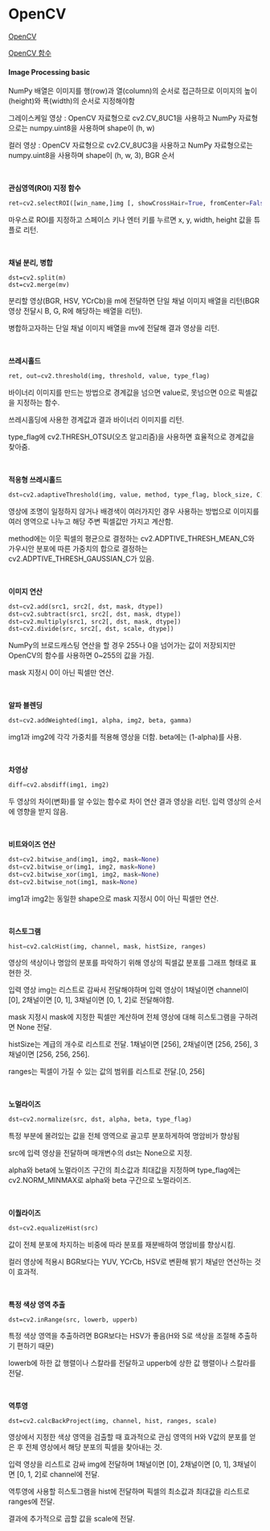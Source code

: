 # OpenCV

[OpenCV ](https://opencv.org)

[OpenCV 함수](https://docs.opencv.org/master)



#### Image Processing basic

NumPy 배열은 이미지를 행(row)과 열(column)의 순서로 접근하므로 이미지의 높이(height)와 폭(width)의 순서로 지정해야함

그레이스케일 영상 : OpenCV 자료형으로 cv2.CV_8UC1을 사용하고 NumPy 자료형으로는 numpy.uint8을 사용하며 shape이 (h, w)

컬러 영상 : OpenCV 자료형으로 cv2.CV_8UC3을 사용하고 NumPy 자료형으로는 numpy.uint8을 사용하며 shape이 (h, w, 3), BGR 순서

<br>

**관심영역(ROI) 지정 함수**

```python
ret=cv2.selectROI([win_name,]img [, showCrossHair=True, fromCenter=False])
```

마우스로 ROI를 지정하고 스페이스 키나 엔터 키를 누르면 x, y, width, height 값을 튜플로 리턴.

<br>

**채널 분리, 병합**

```pytho
dst=cv2.split(m)
dst=cv2.merge(mv)
```

분리할 영상(BGR, HSV, YCrCb)을 m에 전달하면 단일 채널 이미지 배열을 리턴(BGR 영상 전달시 B, G, R에 해당하는 배열을 리턴).

병합하고자하는 단일 채널 이미지 배열을 mv에 전달해 결과 영상을 리턴.

<br>

**쓰레시홀드**

```python
ret, out=cv2.threshold(img, threshold, value, type_flag)
```

바이너리 이미지를 만드는 방법으로 경계값을 넘으면 value로, 못넘으면 0으로 픽셀값을 지정하는 함수.

 쓰레시홀딩에 사용한 경계값과 결과 바이너리 이미지를 리턴.

type_flag에 cv2.THRESH_OTSU(오츠 알고리즘)을 사용하면 효율적으로 경계값을 찾아줌.

<br>

**적응형 쓰레시홀드**

```python
dst=cv2.adaptiveThreshold(img, value, method, type_flag, block_size, C)
```

영상에 조명이 일정하지 않거나 배경색이 여러가지인 경우 사용하는 방법으로 이미지를 여러 영역으로 나누고 해당 주변 픽셀값만 가지고 계산함.

method에는 이웃 픽셀의 평균으로 결정하는 cv2.ADPTIVE_THRESH_MEAN_C와 가우시안 분포에 따른 가중치의 합으로 결정하는 cv2.ADPTIVE_THRESH_GAUSSIAN_C가 있음.

<br>

**이미지 연산**

```python
dst=cv2.add(src1, src2[, dst, mask, dtype])
dst=cv2.subtract(src1, src2[, dst, mask, dtype])
dst=cv2.multiply(src1, src2[, dst, mask, dtype])
dst=cv2.divide(src, src2[, dst, scale, dtype])
```

NumPy의 브로드캐스팅 연산을 할 경우 255나 0을 넘어가는 값이 저장되지만 OpenCV의 함수를 사용하면 0~255의 값을 가짐.

mask 지정시 0이 아닌 픽셀만 연산.

<br>

**알파 블렌딩**

```python
dst=cv2.addWeighted(img1, alpha, img2, beta, gamma)
```

img1과 img2에 각각 가중치를 적용해 영상을 더함. beta에는 (1-alpha)를 사용.

<br>

**차영상**

```python
diff=cv2.absdiff(img1, img2)
```

두 영상의 차이(변화)를 알 수있는 함수로 차이 연산 결과 영상을 리턴. 입력 영상의 순서에 영향을 받지 않음.

<br>

**비트와이즈 연산**

```python
dst=cv2.bitwise_and(img1, img2, mask=None)
dst=cv2.bitwise_or(img1, img2, mask=None)
dst=cv2.bitwise_xor(img1, img2, mask=None)
dst=cv2.bitwise_not(img1, mask=None)
```

img1과 img2는 동일한 shape으로 mask 지정시 0이 아닌 픽셀만 연산.

<br>

**히스토그램**

```python
hist=cv2.calcHist(img, channel, mask, histSize, ranges)
```

영상의 색상이나 명암의 분포를 파악하기 위해 영상의 픽셀값 분포를 그래프 형태로 표현한 것.

입력 영상 img는 리스트로 감싸서 전달해야하며 입력 영상이 1채널이면 channel이 [0], 2채널이면 [0, 1], 3채널이면 [0, 1, 2]로 전달해야함.

mask 지정시 mask에 지정한 픽셀만 계산하며 전체 영상에 대해 히스토그램을 구하려면 None 전달.

histSize는 계급의 개수로 리스트로 전달. 1채널이면 [256], 2채널이면 [256, 256], 3채널이면 [256, 256, 256].

ranges는 픽셀이 가질 수 있는 값의 범위를 리스트로 전달.[0, 256]

<br>

**노멀라이즈**

```python
dst=cv2.normalize(src, dst, alpha, beta, type_flag)
```

특정 부분에 몰려있는 값을 전체 영역으로 골고루 분포하게하여 명암비가 향상됨

src에 입력 영상을 전달하며 매개변수의 dst는 None으로 지정.

alpha와 beta에 노멀라이즈 구간의 최소값과 최대값을 지정하며 type_flag에는 cv2.NORM_MINMAX로 alpha와 beta 구간으로 노멀라이즈.

<br>

**이퀄라이즈**

```python
dst=cv2.equalizeHist(src)
```

값이 전체 분포에 차지하는 비중에 따라 분포를 재분배하여 명암비를 향상시킴.

컬러 영상에 적용시 BGR보다는 YUV, YCrCb, HSV로 변환해 밝기 채널만 연산하는 것이 효과적.

<br>

**특정 색상 영역 추출**

```pyth
dst=cv2.inRange(src, lowerb, upperb)
```

특정 색상 영역을 추출하려면 BGR보다는 HSV가 좋음(H와 S로 색상을 조절해 추출하기 편하기 때문)

lowerb에 하한 값 행렬이나 스칼라를 전달하고 upperb에 상한 값 행렬이나 스칼라를 전달.

<br>

**역투영**

```pyth
dst=cv2.calcBackProject(img, channel, hist, ranges, scale)
```

영상에서 지정한 색상 영역을 검출할 때 효과적으로 관심 영역의 H와 V값의 분포를 얻은 후 전체 영상에서 해당 분포의 픽셀을 찾아내는 것.

입력 영상을 리스트로 감싸 img에 전달하며 1채널이면 [0], 2채널이면 [0, 1], 3채널이면 [0, 1, 2]로 channel에 전달.

역투영에 사용할 히스토그램을 hist에 전달하며 픽셀의 최소값과 최대값을 리스트로 ranges에 전달.

결과에 추가적으로 곱할 값을 scale에 전달.

